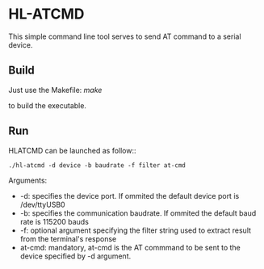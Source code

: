 HL-ATCMD
============

This simple command line tool serves to send AT command to a serial device.


Build
-----
Just use the Makefile:
*make*

to build the executable.

Run
---
HLATCMD can be launched as follow::
~~~
./hl-atcmd -d device -b baudrate -f filter at-cmd
~~~

Arguments:
* -d:		specifies the device port. If ommited the default device port is /dev/ttyUSB0
* -b: 		specifies the communication baudrate. If ommited the default baud rate is 115200 bauds
* -f:		optional argument specifying the filter string used to extract result from the terminal's response
* at-cmd:	mandatory, at-cmd is the AT commmand to be sent to the device specified by -d argument.
